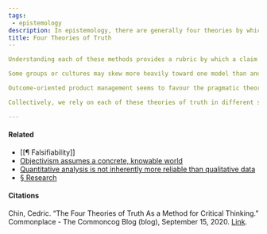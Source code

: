 ```yaml
---
tags: 
 - epistemology
description: In epistemology, there are generally four theories by which a claim may be evaluated as true. These are
title: Four Theories of Truth
--

Understanding each of these methods provides a rubric by which a claim can be evaluated. Weighing the claim against each model in turn can help facilitate critical thought.

Some groups or cultures may skew more heavily toward one model than another. For instance, the scientific method relies on the correspondence theory of truth when it considers and experimentally evaluates a hypothesis. As another example, [Cedric Chin](https://publish.obsidian.md/mobydiction/Cedric+Chin) notes that Singaporean culture tends to put much stock in pragmatic theories of truth.

Outcome-oriented product management seems to favour the pragmatic theory as well. an approach is valid if it produces the desired result, regardless of why it succeeded. However, practitioners would likely suggest that their method is more akin to the correspondence theory, which feels more scientifically grounded. Of course, neither theory is innately superior to the other, so it probably doesn't matter.

Collectively, we rely on each of these theories of truth in different situations. For example, we may follow the consensus of a community of experts to evaluate the effectiveness of a treatment prescribed to us by a medical profession without personally weighing the evidence.

---
```


#### Related

-   [[¶ Falsifiability]]
-   [Objectivism assumes a concrete, knowable world](https://publish.obsidian.md/mobydiction/notes/Objectivism+assumes+a+concrete%2C+knowable+world)
-   [Quantitative analysis is not inherently more reliable than qualitative data](https://publish.obsidian.md/mobydiction/notes/Quantitative+analysis+is+not+inherently+more+reliable+than+qualitative+data)
-   [§ Research](https://publish.obsidian.md/mobydiction/notes/%C2%A7+Research)

#### Citations

Chin, Cedric. “The Four Theories of Truth As a Method for Critical Thinking.” Commonplace - The Commoncog Blog (blog), September 15, 2020. [Link](https://commoncog.com/blog/four-theories-of-truth/).
